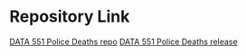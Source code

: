 # Repository Link

[DATA 551 Police Deaths repo](https://github.com/ubco-mds-2024/DATA_551_police_deaths.git)
[DATA 551 Police Deaths release](https://github.com/ubco-mds-2024/DATA_551_police_deaths/releases/tag/Milestone1)
